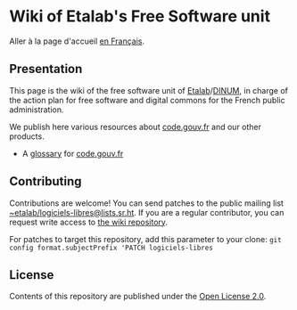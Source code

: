 # Wiki of Etalab's Free Software unit

Aller à la page d'accueil [en Français](index.md).

## Presentation

This page is the wiki of the free software unit of
[Etalab](https://www.etalab.gouv.fr/)/[DINUM](https://www.numerique.gouv.fr/),
in charge of the action plan for free software and digital commons for
the French public administration.

We publish here various resources about
[code.gouv.fr](https://code.gouv.fr) and our other products.

- A [glossary](glossary.en.md) for [code.gouv.fr](https://code.gouv.fr)

## Contributing

Contributions are welcome!  You can send patches to the public mailing
list
[~etalab/logiciels-libres@lists.sr.ht](mailto:~etalab/logiciels-libres@lists.sr.ht).
If you are a regular contributor, you can request write access to [the
wiki repository](https://git.sr.ht/~etalab/logiciels-libres).

For patches to target this repository, add this parameter to your
clone: `git config format.subjectPrefix 'PATCH logiciels-libres`

## License

Contents of this repository are published under the [Open License 2.0](https://spdx.org/licenses/etalab-2.0.html).

